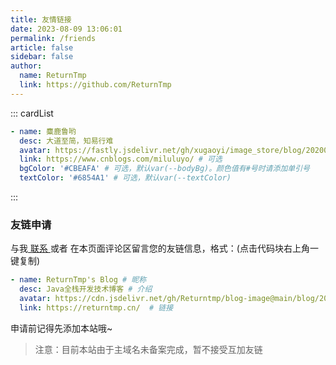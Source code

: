 ```yaml
---
title: 友情链接
date: 2023-08-09 13:06:01
permalink: /friends
article: false
sidebar: false
author:
  name: ReturnTmp
  link: https://github.com/ReturnTmp
---
```


<!--
普通卡片列表容器，可用于友情链接、项目推荐、古诗词展示等。
cardList 后面可跟随一个数字表示每行最多显示多少个，选值范围1~4，默认3。在小屏时会根据屏幕宽度减少每行显示数量。
-->
::: cardList
```yaml
- name: 麋鹿鲁哟
  desc: 大道至简，知易行难
  avatar: https://fastly.jsdelivr.net/gh/xugaoyi/image_store/blog/20200122153807.jpg # 可选
  link: https://www.cnblogs.com/miluluyo/ # 可选
  bgColor: '#CBEAFA' # 可选，默认var(--bodyBg)。颜色值有#号时请添加单引号
  textColor: '#6854A1' # 可选，默认var(--textColor)
```
:::


### 友链申请

与我[ 联系 ](/about/#联系)或者 在本页面评论区留言您的友链信息，格式：(点击代码块右上角一键复制)


```yaml
- name: ReturnTmp's Blog # 昵称
  desc: Java全栈开发技术博客 # 介绍
  avatar: https://cdn.jsdelivr.net/gh/Returntmp/blog-image@main/blog/202308091659663.png # 头像
  link: https://returntmp.cn/  # 链接
```

申请前记得先添加本站哦~

> 注意：目前本站由于主域名未备案完成，暂不接受互加友链
